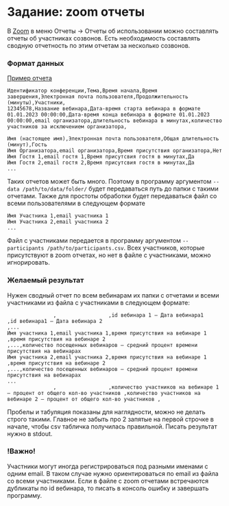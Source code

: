 # Задание: zoom отчеты

В [Zoom](http://zoom.us) в меню Отчеты -> Отчеты об использовании можно составлять отчеты об участниках созвонов. 
Есть необходимость составлять сводную отчетность по этим отчетам за несколько созвонов. 

### Формат данных
[Пример отчета](files/data/zoom_report_example.csv)

```csv
Идентификатор конференции,Тема,Время начала,Время завершения,Электронная почта пользователя,Продолжительность (минуты),Участники,
12345678,Название вебинара,Дата-время старта вебинара в формате 01.01.2023 00:00:00,Дата-время конца вебинара в формате 01.01.2023 00:00:00,email организатора,длительность вебинара в минутах,количество участников за исключением организатора,

Имя (настоящее имя),Электронная почта пользователя,Общая длительность (минут),Гость
Имя Организатора,email организатора,Время присутствия организатора,Нет
Имя Гостя 1,email гостя 1,Время присутсвия гостя в минутах,Да
Имя Гостя 2,email гостя 2,Время присутсвия гостя в минутах,Да
...
```

Таких отчетов может быть много. Поэтому в программу аргументом `--data /path/to/data/folder/` будет передаваться путь до папки с такими отчетами. Также для простоты обработки будет передаваться
файл со всеми пользователями в следующем формате

```csv
Имя Участника 1,email участника 1
Имя Участника 2,email участника 2
...
```

Файл с участниками передается в программу аргументом `--participants /path/to/participants.csv`. Всех участников, которые присутствуют в zoom отчетах, но 
нет в файле с участниками, можно игнорировать.

### Желаемый результат

Нужен сводный отчет по всем вебинарам их папки с отчетами и всеми участниками из файла с участниками в следующем формате:
```csv
               ,                 ,id вебинара 1 – Дата вебинара1                                            ,id вебинара1 – Дата вебинара 2                                            ,...
Имя участника 1,email участника 1,время присутствия на вебинаре 1                                           ,время присутствия на вебинаре 2                                           ,...,количество посещенных вебинаров – средний процент времени присутствия на вебинарах
Имя участника 2,email участника 2,время присутствия на вебинаре 1                                           ,время присутствия на вебинаре 2                                           ,...,количество посещенных вебинаров – средний процент времени присутствия на вебинарах
...
               ,                 ,количество участников на вебинаре 1 – процент от общего кол-во участников ,количество участников на вебинаре 2 – процент от общего кол-во участников ,
```

Пробелы и табуляция показаны для наглядности, можно не делать строго такими. Главное не забыть про 2 запятые на первой строчке в начале, чтобы csv табличка получилась правильной. Писать результат 
нужно в stdout.

### !Важно!
Участники могут иногда регистрироваться под разными именами с одним email. В таком случае нужно ориентироваться по email из файла со всеми участниками.
Если в файле с zoom отчетами встречаются дубликаты по id вебинара, то писать в консоль ошибку и завершать программу.